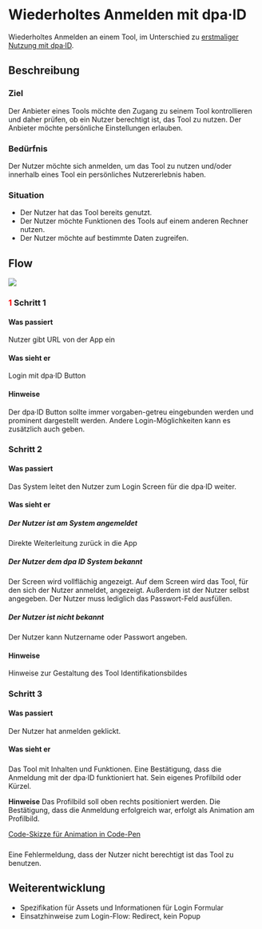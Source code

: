 # Wiederholtes Anmelden mit dpa·ID

Wiederholtes Anmelden an einem Tool, im Unterschied zu [erstmaliger Nutzung mit dpa·ID](./erstmalige-nutzung-mit-dpa-id).

## Beschreibung

### Ziel
Der Anbieter eines Tools möchte den Zugang zu seinem Tool kontrollieren und daher prüfen, ob ein Nutzer berechtigt ist, das Tool zu nutzen.
Der Anbieter möchte persönliche Einstellungen erlauben.

### Bedürfnis
Der Nutzer möchte sich anmelden, um das Tool zu nutzen und/oder innerhalb eines Tool ein persönliches Nutzererlebnis haben.

### Situation
- Der Nutzer hat das Tool bereits genutzt.
- Der Nutzer möchte Funktionen des Tools auf einem anderen Rechner nutzen.
- Der Nutzer möchte auf bestimmte Daten zugreifen.

## Flow

![](./ixd-anmelden-flow.png)

### <Step number="1" /> <span style="color: red">1</span> Schritt 1
#### Was passiert
Nutzer gibt URL von der App ein

#### Was sieht er
Login mit dpa·ID Button

#### Hinweise
Der dpa·ID Button sollte immer vorgaben-getreu eingebunden werden und prominent dargestellt werden. Andere Login-Möglichkeiten kann es zusätzlich auch geben.

### <Step number="2" /> Schritt 2

#### Was passiert
Das System leitet den Nutzer zum Login Screen für die dpa·ID weiter.

#### Was sieht er

##### <Step number="2a" /> Der Nutzer ist am System angemeldet
Direkte Weiterleitung zurück in die App

##### <Step number="2b" /> Der Nutzer dem dpa ID System bekannt
Der Screen wird vollflächig angezeigt. Auf dem Screen wird das Tool, für den sich der Nutzer anmeldet, angezeigt. Außerdem ist der Nutzer selbst angegeben. Der Nutzer muss lediglich das Passwort-Feld ausfüllen.

##### <Step number="2c" /> Der Nutzer ist nicht bekannt
Der Nutzer kann Nutzername oder Passwort angeben.

#### Hinweise
Hinweise zur Gestaltung des Tool Identifikationsbildes

### <Step number="3" /> Schritt 3

#### Was passiert
Der Nutzer hat anmelden geklickt.

#### Was sieht er

##### <Step number="3a" />
Das Tool mit Inhalten und Funktionen. Eine Bestätigung, dass die Anmeldung mit der dpa·ID funktioniert hat. Sein eigenes Profilbild oder Kürzel.

**Hinweise**
Das Profilbild soll oben rechts positioniert werden. Die Bestätigung, dass die Anmeldung erfolgreich war, erfolgt als Animation am Profilbild.

[Code-Skizze für Animation in Code-Pen](https://codepen.io/anon/pen/deqGVP)

##### <Step number="3b" />
Eine Fehlermeldung, dass der Nutzer nicht berechtigt ist das Tool zu benutzen.

## Weiterentwicklung

- Spezifikation für Assets und Informationen für Login Formular
- Einsatzhinweise zum Login-Flow: Redirect, kein Popup
